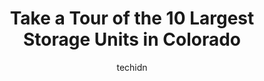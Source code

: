 ---
layout: ampstory
image: https://i0.wp.com/paketmu.com/wp-content/uploads/2023/06/storage-king-usa-0-in-colorado-1686368020.jpeg?resize=640,853
author: techidn
featured: false
description: Explore the diverse Storage Unit scene in Colorado, home to an incredible selection of 10 establishments catering to every taste. Whether youre in search of iconic favorites or undiscovered
title: Take a Tour of the 10 Largest Storage Units in Colorado
cover:
   title: Take a Tour of the 10 Largest Storage Units in Colorado
   subtitle: RICKPATE
   background: https://paketmu.com/wp-content/uploads/2023/06/storage-king-usa-0-in-colorado-1686368020.jpeg

pages: 
 - layout: thirds
   top: <h1>#1 Extra Space Storage</h1>
   bottom: "<p>Excellent customer service! Frank helped me out by upgrading me into a 1020 and put my military discount which was missed by the previous gentlemen I spoke with. Highl</p>"
   background: https://paketmu.com/wp-content/uploads/2023/06/storage-king-usa-1-in-colorado-1686368021.jpeg
   backgroundblur: true
 - layout: thirds
   top: <h1>#2 Midgard Self Storage</h1>
   bottom: "<p>This place is horrible. I rented the same place for more than 4 years. Theft is part of the problem. The gate constantly has a problem. If you rent on the second floor, t</p>"
   background: https://paketmu.com/wp-content/uploads/2023/06/storage-king-usa-2-in-colorado-1686368023.jpeg
   cta:
      link: https://paketmu.com/take-a-tour-of-the-10-largest-storage-units-in-colorado/
      text: Take a Tour of the 10 Largest Storage Units in Colorado
 - layout: thirds
   top: <h1>#3 Mini U Storage</h1>
   bottom: "<p>After researching other storage facilities, many with glowing reviews, decided to come to Mini U Storage. It is close to our home and family members had used them before </p>"
   background: https://paketmu.com/wp-content/uploads/2023/06/storage-king-usa-3-in-colorado-1686368024.jpeg
   cta:
      link: https://paketmu.com/take-a-tour-of-the-10-largest-storage-units-in-colorado/
      text: Take a Tour of the 10 Largest Storage Units in Colorado
 - layout: thirds
   top: <h1>#4 American Storage</h1>
   bottom: "<p>6740 Vincent Dr, Colorado Springs, CO 80918, United States</p>"
   background: https://images.unsplash.com/photo-1534312527009-56c7016453e6?ixlib=rb-4.0.3&ixid=MnwxMjA3fDB8MHxwaG90by1wYWdlfHx8fGVufDB8fHx8&auto=format&fit=crop&w=640&h=853&q=80
   cta:
      link: https://paketmu.com/take-a-tour-of-the-10-largest-storage-units-in-colorado/
      text: Take a Tour of the 10 Largest Storage Units in Colorado
 - layout: thirds
   top: <h1>#5 US Storage Centers</h1>
   bottom: "<p>4395 Regent St, Castle Rock, CO 80109, United States</p>"
   background: https://images.unsplash.com/photo-1547366785-564103df7e13?ixlib=rb-4.0.3&ixid=MnwxMjA3fDB8MHxwaG90by1wYWdlfHx8fGVufDB8fHx8&auto=format&fit=crop&w=640&h=853&q=80
   cta:
      link: https://paketmu.com/take-a-tour-of-the-10-largest-storage-units-in-colorado/
      text: Take a Tour of the 10 Largest Storage Units in Colorado
 - layout: thirds
   top: <h1>#6 Extra Space Storage</h1>
   bottom: "<p>6125 Mark Dabling Blvd, Colorado Springs, CO 80919, United States</p>"
   background: https://images.unsplash.com/photo-1489648022186-8f49310909a0?ixlib=rb-4.0.3&ixid=MnwxMjA3fDB8MHxwaG90by1wYWdlfHx8fGVufDB8fHx8&auto=format&fit=crop&w=640&h=853&q=80
   cta:
      link: https://paketmu.com/take-a-tour-of-the-10-largest-storage-units-in-colorado/
      text: Take a Tour of the 10 Largest Storage Units in Colorado
 - layout: thirds
   top: <h1>#7 70th Ave Self Storage</h1>
   bottom: "<p>981 CO-224, Denver, CO 80229, United States</p>"
   background: https://images.unsplash.com/photo-1604871000636-074fa5117945?ixlib=rb-4.0.3&ixid=MnwxMjA3fDB8MHxwaG90by1wYWdlfHx8fGVufDB8fHx8&auto=format&fit=crop&w=640&h=853&q=80
   cta:
      link: https://paketmu.com/take-a-tour-of-the-10-largest-storage-units-in-colorado/
      text: Take a Tour of the 10 Largest Storage Units in Colorado
 - layout: thirds
   middle: Continue reading...
   background: https://images.unsplash.com/photo-1522441815192-d9f04eb0615c?ixlib=rb-4.0.3&ixid=MnwxMjA3fDB8MHxwaG90by1wYWdlfHx8fGVufDB8fHx8&auto=format&fit=crop&w=640&h=853&q=80
   cta:
      link: https://paketmu.com/take-a-tour-of-the-10-largest-storage-units-in-colorado/
      text: Take a Tour of the 10 Largest Storage Units in Colorado
      
---